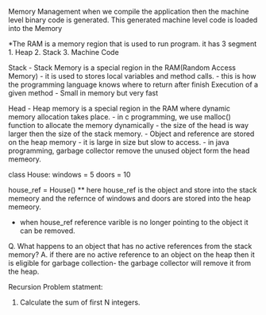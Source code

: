 Memory Management
    when we compile the application then the machine level binary code is generated.
    This generated machine level code is loaded into the Memory
    
*The RAM is a memory region that is used to run program. it has 3 segment
    1. Heap
    2. Stack
    3. Machine Code

Stack 
    - Stack Memory is a special region in the RAM(Random Access Memory)
    - it is used to stores local variables and method calls.
    - this is how the programming language knows where to return after finish Execution of a given method
    - Small in memory but very fast

Head
    - Heap memory is a special region in the RAM where dynamic memory allocation takes place.
    - in c programming, we use malloc() function to allocate the memory dynamically
    - the size of the head is way larger then the size of the stack memory.
    - Object and reference are stored on the heap memory
    - it is large in size but slow to access.
    - in java programming, garbage collector remove the unused object form the head memeory.

class House:
    windows = 5
    doors = 10

house_ref = House()
** here house_ref is the object and store into the stack memeory and the refernce of windows and doors are stored into the heap memeory.
- when house_ref reference varible is no longer pointing to the object it can be removed.

Q. What happens to an object that has no active references from the stack memory?
A. if there are no active reference to an object on the heap then it is eligible for garbage collection- the garbage collector will remove it from the heap.

Recursion Problem statment:
1. Calculate the sum of first N integers.


